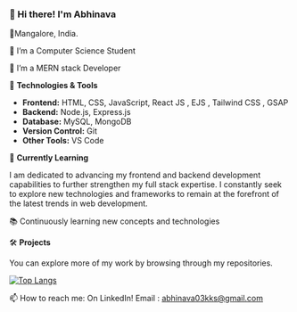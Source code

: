 ### 👋 Hi there! I'm Abhinava

📍Mangalore, India.

🔭 I’m a Computer Science Student

🌱 I’m a MERN stack Developer

🔧 **Technologies & Tools**
- **Frontend:** HTML, CSS, JavaScript, React JS , EJS , Tailwind CSS , GSAP
- **Backend:** Node.js, Express.js
- **Database:** MySQL, MongoDB
- **Version Control:** Git
- **Other Tools:** VS Code

🌱 **Currently Learning**

I am dedicated to advancing my frontend and backend development capabilities to further strengthen my full stack expertise. 
I constantly seek to explore new technologies and frameworks to remain at the forefront of the latest trends in web development.

📚 Continuously learning new concepts and technologies

🛠️ **Projects**

You can explore more of my work by browsing through my repositories.

[![Top Langs](https://github-readme-stats.vercel.app/api/top-langs/?username=k9abhinav)](https://github.com/k9abhinav/github-readme-stats)


📫 How to reach me: On LinkedIn!
 Email : [abhinava03kks@gmail.com](mailto:abhinava03kks@gmail.com)
